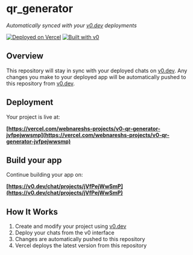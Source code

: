 # qr_generator

*Automatically synced with your [v0.dev](https://v0.dev) deployments*

[![Deployed on Vercel](https://img.shields.io/badge/Deployed%20on-Vercel-black?style=for-the-badge&logo=vercel)](https://vercel.com/webnareshs-projects/v0-qr-generator-jvfpejwwsmp)
[![Built with v0](https://img.shields.io/badge/Built%20with-v0.dev-black?style=for-the-badge)](https://v0.dev/chat/projects/jVfPejWwSmP)

## Overview

This repository will stay in sync with your deployed chats on [v0.dev](https://v0.dev).
Any changes you make to your deployed app will be automatically pushed to this repository from [v0.dev](https://v0.dev).

## Deployment

Your project is live at:

**[https://vercel.com/webnareshs-projects/v0-qr-generator-jvfpejwwsmp](https://vercel.com/webnareshs-projects/v0-qr-generator-jvfpejwwsmp)**

## Build your app

Continue building your app on:

**[https://v0.dev/chat/projects/jVfPejWwSmP](https://v0.dev/chat/projects/jVfPejWwSmP)**

## How It Works

1. Create and modify your project using [v0.dev](https://v0.dev)
2. Deploy your chats from the v0 interface
3. Changes are automatically pushed to this repository
4. Vercel deploys the latest version from this repository